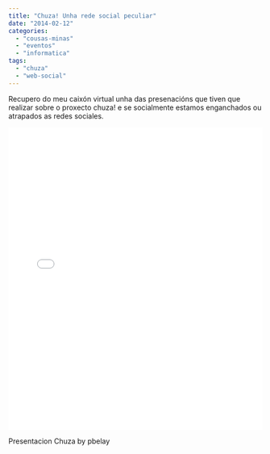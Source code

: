 ```yaml
---
title: "Chuza! Unha rede social peculiar"
date: "2014-02-12"
categories: 
  - "cousas-minas"
  - "eventos"
  - "informatica"
tags: 
  - "chuza"
  - "web-social"
---
```


Recupero do meu caixón virtual unha das presenacións que tiven que realizar sobre o proxecto chuza! e se socialmente estamos enganchados ou atrapados as redes sociales.

<iframe id="doc_36493" src="//www.scribd.com/embeds/206632820/content?start_page=1&amp;view_mode=scroll&amp;access_key=key-uxhutgifiptmmu39jyy&amp;show_recommendations=true" height="600" width="100%" frameborder="0" scrolling="no" data-auto-height="false" data-aspect-ratio="1.33234859675037"></iframe>

 Presentacion Chuza by pbelay
